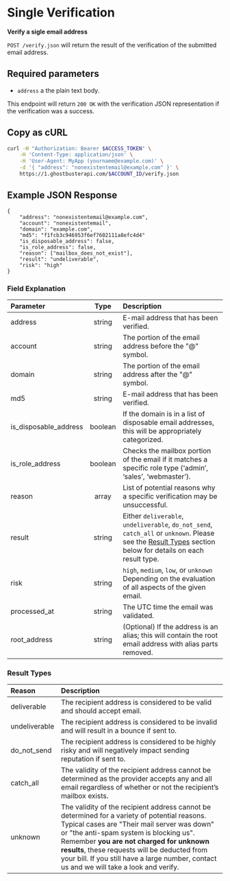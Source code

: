 # Single Verification

**Verify a sigle email address**

`POST /verify.json` will return the result of the verification of the submitted email address.

## Required parameters
* `address` a the plain text body.

This endpoint will return `200 OK` with the verification JSON representation if the verification was a success.

## Copy as cURL

```bash
curl -H "Authorization: Bearer $ACCESS_TOKEN" \
    -H 'Content-Type: application/json' \
    -H 'User-Agent: MyApp (yourname@example.com)' \
    -d '{ "address": "nonexistentemail@example.com" }' \
    https://1.ghostbusterapi.com/$ACCOUNT_ID/verify.json
```

## Example JSON Response

```jsonl
{
    "address": "nonexistentemail@example.com",
    "account": "nonexistentemail",
    "domain": "example.com",
    "md5": "f1fcb3c946953f6ef7602111a8efc4d4"
    "is_disposable_address": false,
    "is_role_address": false,
    "reason": ["mailbox_does_not_exist"],
    "result": "undeliverable",
    "risk": "high"
}
```

### Field Explanation

| Parameter | Type | Description |
| :--- | :---: | :--- |
| address | string | E-mail address that has been verified. |
| account | string | The portion of the email address before the "@" symbol. |
| domain | string | The portion of the email address after the "@" symbol. |
| md5 | string | E-mail address that has been verified. |
| is_disposable_address | boolean | If the domain is in a list of disposable email addresses, this will be appropriately categorized. |
| is_role_address | boolean | Checks the mailbox portion of the email if it matches a specific role type (‘admin’, ‘sales’, ‘webmaster’). |
| reason | array | List of potential reasons why a specific verification may be unsuccessful. |
| result | string | Either `deliverable`, `undeliverable`, `do_not_send`, `catch_all` or `unknown`. Please see the [Result Types](#result-types) section below for details on each result type. |
| risk | string | `high`, `medium`, `low`, or `unknown` Depending on the evaluation of all aspects of the given email. |
| processed_at | string | The UTC time the email was validated.
| root_address | string | (Optional) If the address is an alias; this will contain the root email address with alias parts removed. |


### Result Types

| Reason | Description |
| :--- | :--- |
| deliverable | The recipient address is considered to be valid and should accept email. |
| undeliverable | The recipient address is considered to be invalid and will result in a bounce if sent to. |
| do_not_send | The recipient address is considered to be highly risky and will negatively impact sending reputation if sent to. |
| catch_all | The validity of the recipient address cannot be determined as the provider accepts any and all email regardless of whether or not the recipient’s mailbox exists.
| unknown | The validity of the recipient address cannot be determined for a variety of potential reasons. Typical cases are "Their mail server was down" or "the anti-spam system is blocking us". Remember **you are not charged for unknown results**, these requests will be deducted from your bill. If you still have a large number, contact us and we will take a look and verify.
